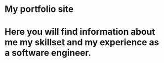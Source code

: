 # My portfolio site

# Here you will find information about me my skillset and my experience as a software engineer.